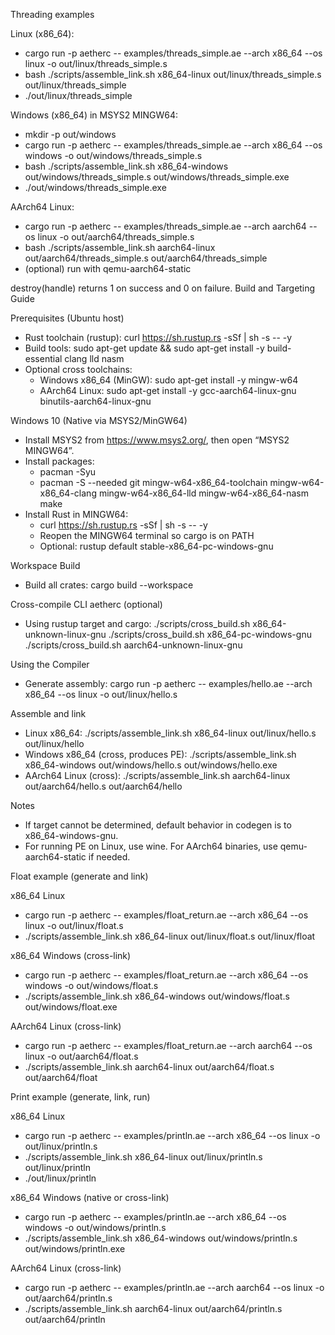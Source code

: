 Threading examples

Linux (x86_64):
- cargo run -p aetherc -- examples/threads_simple.ae --arch x86_64 --os linux -o out/linux/threads_simple.s
- bash ./scripts/assemble_link.sh x86_64-linux out/linux/threads_simple.s out/linux/threads_simple
- ./out/linux/threads_simple

Windows (x86_64) in MSYS2 MINGW64:
- mkdir -p out/windows
- cargo run -p aetherc -- examples/threads_simple.ae --arch x86_64 --os windows -o out/windows/threads_simple.s
- bash ./scripts/assemble_link.sh x86_64-windows out/windows/threads_simple.s out/windows/threads_simple.exe
- ./out/windows/threads_simple.exe

AArch64 Linux:
- cargo run -p aetherc -- examples/threads_simple.ae --arch aarch64 --os linux -o out/aarch64/threads_simple.s
- bash ./scripts/assemble_link.sh aarch64-linux out/aarch64/threads_simple.s out/aarch64/threads_simple
- (optional) run with qemu-aarch64-static

destroy(handle) returns 1 on success and 0 on failure.
Build and Targeting Guide

Prerequisites (Ubuntu host)
- Rust toolchain (rustup): curl https://sh.rustup.rs -sSf | sh -s -- -y
- Build tools: sudo apt-get update && sudo apt-get install -y build-essential clang lld nasm
- Optional cross toolchains:
  - Windows x86_64 (MinGW): sudo apt-get install -y mingw-w64
  - AArch64 Linux: sudo apt-get install -y gcc-aarch64-linux-gnu binutils-aarch64-linux-gnu

Windows 10 (Native via MSYS2/MinGW64)
- Install MSYS2 from https://www.msys2.org/, then open “MSYS2 MINGW64”.
- Install packages:
  - pacman -Syu
  - pacman -S --needed git mingw-w64-x86_64-toolchain mingw-w64-x86_64-clang mingw-w64-x86_64-lld mingw-w64-x86_64-nasm make
- Install Rust in MINGW64:
  - curl https://sh.rustup.rs -sSf | sh -s -- -y
  - Reopen the MINGW64 terminal so cargo is on PATH
  - Optional: rustup default stable-x86_64-pc-windows-gnu

Workspace Build
- Build all crates:
  cargo build --workspace

Cross-compile CLI aetherc (optional)
- Using rustup target and cargo:
  ./scripts/cross_build.sh x86_64-unknown-linux-gnu
  ./scripts/cross_build.sh x86_64-pc-windows-gnu
  ./scripts/cross_build.sh aarch64-unknown-linux-gnu

Using the Compiler
- Generate assembly:
  cargo run -p aetherc -- examples/hello.ae --arch x86_64 --os linux -o out/linux/hello.s

Assemble and link
- Linux x86_64:
  ./scripts/assemble_link.sh x86_64-linux out/linux/hello.s out/linux/hello
- Windows x86_64 (cross, produces PE):
  ./scripts/assemble_link.sh x86_64-windows out/windows/hello.s out/windows/hello.exe
- AArch64 Linux (cross):
  ./scripts/assemble_link.sh aarch64-linux out/aarch64/hello.s out/aarch64/hello

Notes
- If target cannot be determined, default behavior in codegen is to x86_64-windows-gnu.
- For running PE on Linux, use wine. For AArch64 binaries, use qemu-aarch64-static if needed.

Float example (generate and link)

x86_64 Linux
- cargo run -p aetherc -- examples/float_return.ae --arch x86_64 --os linux -o out/linux/float.s
- ./scripts/assemble_link.sh x86_64-linux out/linux/float.s out/linux/float

x86_64 Windows (cross-link)
- cargo run -p aetherc -- examples/float_return.ae --arch x86_64 --os windows -o out/windows/float.s
- ./scripts/assemble_link.sh x86_64-windows out/windows/float.s out/windows/float.exe

AArch64 Linux (cross-link)
- cargo run -p aetherc -- examples/float_return.ae --arch aarch64 --os linux -o out/aarch64/float.s
- ./scripts/assemble_link.sh aarch64-linux out/aarch64/float.s out/aarch64/float

Print example (generate, link, run)

x86_64 Linux
- cargo run -p aetherc -- examples/println.ae --arch x86_64 --os linux -o out/linux/println.s
- ./scripts/assemble_link.sh x86_64-linux out/linux/println.s out/linux/println
- ./out/linux/println

x86_64 Windows (native or cross-link)
- cargo run -p aetherc -- examples/println.ae --arch x86_64 --os windows -o out/windows/println.s
- ./scripts/assemble_link.sh x86_64-windows out/windows/println.s out/windows/println.exe

AArch64 Linux (cross-link)
- cargo run -p aetherc -- examples/println.ae --arch aarch64 --os linux -o out/aarch64/println.s
- ./scripts/assemble_link.sh aarch64-linux out/aarch64/println.s out/aarch64/println
